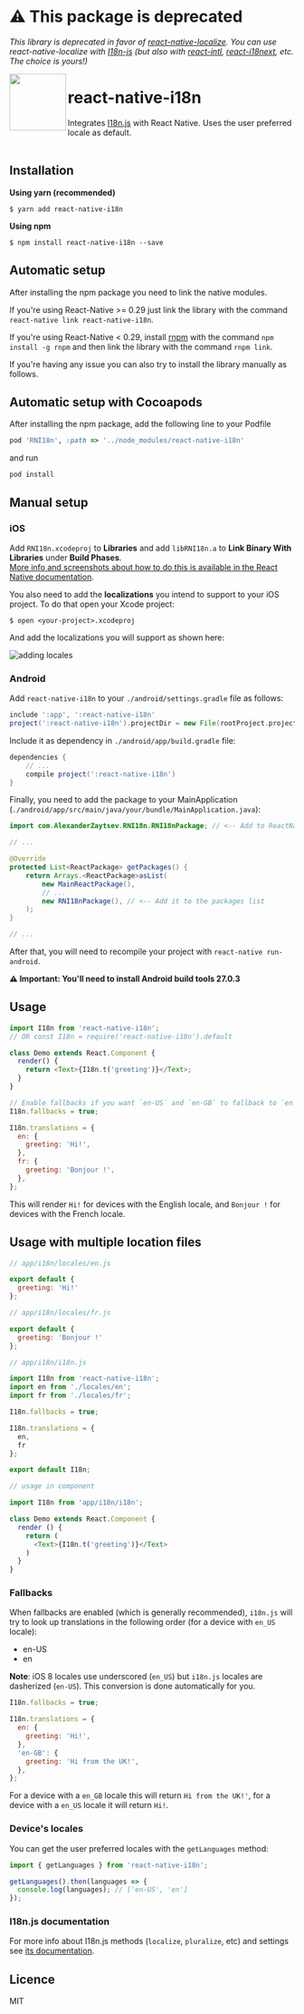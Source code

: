 # ⚠️ This package is deprecated

_This library is deprecated in favor of [react-native-localize](https://github.com/react-native-community/react-native-localize). You can use react-native-localize with [I18n-js](https://github.com/fnando/i18n-js) (but also with [react-intl](https://github.com/yahoo/react-intl), [react-i18next](https://github.com/i18next/react-i18next), etc. The choice is yours!)_

<img src="https://cdn0.iconfinder.com/data/icons/material-design-ii-glyph/614/3010_-_Translate-512.png" width="100" align="left" />

# react-native-i18n

Integrates [I18n.js](https://github.com/fnando/i18n-js) with React Native. Uses the user preferred locale as default.
<br/>
<br/>

## Installation

**Using yarn (recommended)**

`$ yarn add react-native-i18n`

**Using npm**

`$ npm install react-native-i18n --save`

## Automatic setup

After installing the npm package you need to link the native modules.

If you're using React-Native >= 0.29 just link the library with the command `react-native link react-native-i18n`.

If you're using React-Native < 0.29, install [rnpm](https://github.com/rnpm/rnpm) with the command `npm install -g rnpm` and then link the library with the command `rnpm link`.

If you're having any issue you can also try to install the library manually as follows.

## Automatic setup with Cocoapods

After installing the npm package, add the following line to your Podfile

```ruby
pod 'RNI18n', :path => '../node_modules/react-native-i18n'
```

and run

```
pod install
```

## Manual setup

### iOS

Add `RNI18n.xcodeproj` to **Libraries** and add `libRNI18n.a` to **Link Binary With Libraries** under **Build Phases**.  
[More info and screenshots about how to do this is available in the React Native documentation](http://facebook.github.io/react-native/docs/linking-libraries-ios.html#content).

You also need to add the **localizations** you intend to support to your iOS project. To do that open your Xcode project:

```
$ open <your-project>.xcodeproj
```

And add the localizations you will support as shown here:

![adding locales](https://github.com/AlexanderZaytsev/react-native-i18n/blob/master/docs/adding-locales.png?raw=true)

### Android

Add `react-native-i18n` to your `./android/settings.gradle` file as follows:

```gradle
include ':app', ':react-native-i18n'
project(':react-native-i18n').projectDir = new File(rootProject.projectDir, '../node_modules/react-native-i18n/android')
```

Include it as dependency in `./android/app/build.gradle` file:

```gradle
dependencies {
    // ...
    compile project(':react-native-i18n')
}
```

Finally, you need to add the package to your MainApplication (`./android/app/src/main/java/your/bundle/MainApplication.java`):

```java
import com.AlexanderZaytsev.RNI18n.RNI18nPackage; // <-- Add to ReactNativeI18n to the imports

// ...

@Override
protected List<ReactPackage> getPackages() {
    return Arrays.<ReactPackage>asList(
        new MainReactPackage(),
        // ...
        new RNI18nPackage(), // <-- Add it to the packages list
    );
}

// ...
```

After that, you will need to recompile your project with `react-native run-android`.

**⚠️ Important: You'll need to install Android build tools 27.0.3**

## Usage

```javascript
import I18n from 'react-native-i18n';
// OR const I18n = require('react-native-i18n').default

class Demo extends React.Component {
  render() {
    return <Text>{I18n.t('greeting')}</Text>;
  }
}

// Enable fallbacks if you want `en-US` and `en-GB` to fallback to `en`
I18n.fallbacks = true;

I18n.translations = {
  en: {
    greeting: 'Hi!',
  },
  fr: {
    greeting: 'Bonjour !',
  },
};
```

This will render `Hi!` for devices with the English locale, and `Bonjour !` for devices with the French locale.

## Usage with multiple location files

```javascript
// app/i18n/locales/en.js

export default {  
  greeting: 'Hi!'
};

// app/i18n/locales/fr.js

export default {  
  greeting: 'Bonjour !'
};

// app/i18n/i18n.js

import I18n from 'react-native-i18n';
import en from './locales/en';
import fr from './locales/fr';

I18n.fallbacks = true;

I18n.translations = {
  en,
  fr
};

export default I18n;

// usage in component

import I18n from 'app/i18n/i18n';

class Demo extends React.Component {
  render () {
    return (
      <Text>{I18n.t('greeting')}</Text>
    )
  }
}
```

### Fallbacks

When fallbacks are enabled (which is generally recommended), `i18n.js` will try to look up translations in the following order (for a device with `en_US` locale):

- en-US
- en

**Note**: iOS 8 locales use underscored (`en_US`) but `i18n.js` locales are dasherized (`en-US`). This conversion is done automatically for you.

```javascript
I18n.fallbacks = true;

I18n.translations = {
  en: {
    greeting: 'Hi!',
  },
  'en-GB': {
    greeting: 'Hi from the UK!',
  },
};
```

For a device with a `en_GB` locale this will return `Hi from the UK!'`, for a device with a `en_US` locale it will return `Hi!`.

### Device's locales

You can get the user preferred locales with the `getLanguages` method:

```javascript
import { getLanguages } from 'react-native-i18n';

getLanguages().then(languages => {
  console.log(languages); // ['en-US', 'en']
});
```

### I18n.js documentation

For more info about I18n.js methods (`localize`, `pluralize`, etc) and settings see [its documentation](https://github.com/fnando/i18n-js#setting-up).

## Licence

MIT
